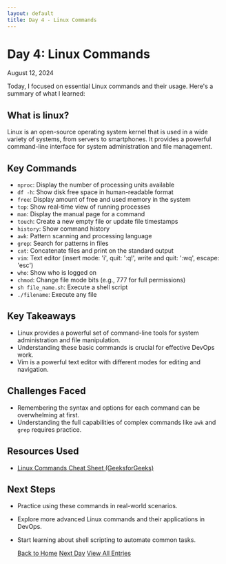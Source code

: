 ```yaml
---
layout: default
title: Day 4 - Linux Commands 
---
```


# Day 4: Linux Commands 

<div class="date">August 12, 2024</div>

Today, I focused on essential Linux commands and their usage. Here's a summary of what I learned:

## What is linux?

Linux is an open-source operating system kernel that is used in a wide variety of systems, from servers to smartphones. It provides a powerful command-line interface for system administration and file management.


## Key Commands

- `nproc`: Display the number of processing units available
- `df -h`: Show disk free space in human-readable format
- `free`: Display amount of free and used memory in the system
- `top`: Show real-time view of running processes
- `man`: Display the manual page for a command
- `touch`: Create a new empty file or update file timestamps
- `history`: Show command history
- `awk`: Pattern scanning and processing language
- `grep`: Search for patterns in files
- `cat`: Concatenate files and print on the standard output
- `vim`: Text editor (insert mode: 'i', quit: ':q!', write and quit: ':wq', escape: 'esc')
- `who`: Show who is logged on
- `chmod`: Change file mode bits (e.g., 777 for full permissions)
- `sh file_name.sh`: Execute a shell script
- `./filename`: Execute any file

## Key Takeaways

- Linux provides a powerful set of command-line tools for system administration and file manipulation.
- Understanding these basic commands is crucial for effective DevOps work.
- Vim is a powerful text editor with different modes for editing and navigation.

## Challenges Faced

- Remembering the syntax and options for each command can be overwhelming at first.
- Understanding the full capabilities of complex commands like `awk` and `grep` requires practice.

## Resources Used

- [Linux Commands Cheat Sheet (GeeksforGeeks)](https://www.geeksforgeeks.org/linux-commands-cheat-sheet/)

## Next Steps

- Practice using these commands in real-world scenarios.
- Explore more advanced Linux commands and their applications in DevOps.
- Start learning about shell scripting to automate common tasks.


  <a href="../index.html" class="btn">Back to Home</a>
  <a href="./day-4.html" class="btn">Next Day</a>
  <a href="../allfiles.html" class="btn">View All Entries</a>